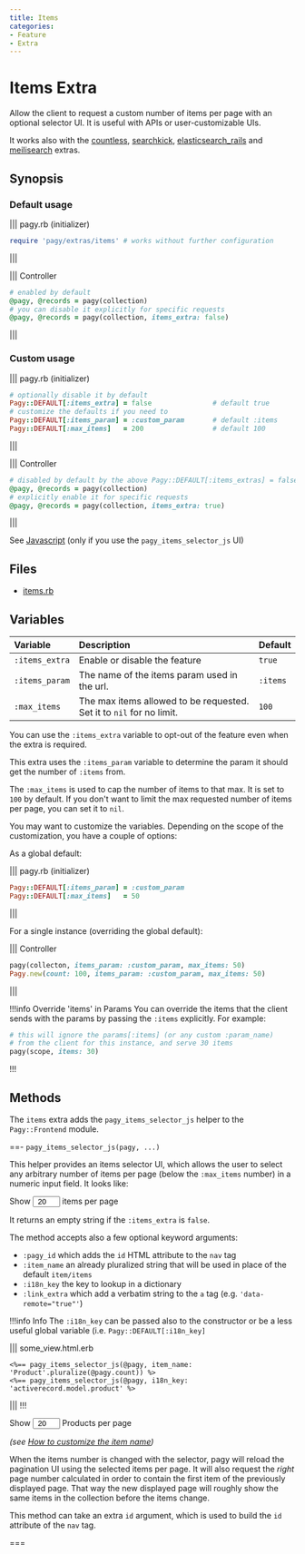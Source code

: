 ```yaml
---
title: Items
categories:
- Feature
- Extra
---
```


# Items Extra

Allow the client to request a custom number of items per page with an optional selector UI. It is useful with APIs or user-customizable UIs.

It works also with the [countless](countless.md), [searchkick](searchkick.md), [elasticsearch_rails](elasticsearch_rails.md) and [meilisearch](/docs/extras/meilisearch.md) extras.

## Synopsis

### Default usage

||| pagy.rb (initializer)
```ruby
require 'pagy/extras/items' # works without further configuration
```
|||

||| Controller
```ruby
# enabled by default
@pagy, @records = pagy(collection)
# you can disable it explicitly for specific requests
@pagy, @records = pagy(collection, items_extra: false)
```
|||

### Custom usage

||| pagy.rb (initializer)
```ruby
# optionally disable it by default
Pagy::DEFAULT[:items_extra] = false               # default true
# customize the defaults if you need to
Pagy::DEFAULT[:items_param] = :custom_param       # default :items
Pagy::DEFAULT[:max_items]   = 200                 # default 100
```
|||

||| Controller
```ruby
# disabled by default by the above Pagy::DEFAULT[:items_extras] = false
@pagy, @records = pagy(collection)
# explicitly enable it for specific requests
@pagy, @records = pagy(collection, items_extra: true)
```
|||

See [Javascript](/docs/api/javascript.md) (only if you use the `pagy_items_selector_js` UI)

## Files

- [items.rb](https://github.com/ddnexus/pagy/blob/master/lib/pagy/extras/items.rb)

## Variables

| Variable       | Description                                                          | Default  |
| :------------- |:---------------------------------------------------------------------| :------- |
| `:items_extra` | Enable or disable the feature                                        | `true`   |
| `:items_param` | The name of the items param used in the url.                         | `:items` |
| `:max_items`   | The max items allowed to be requested. Set it to `nil` for no limit. | `100`    |

You can use the `:items_extra` variable to opt-out of the feature even when the extra is required.

This extra uses the `:items_param` variable to determine the param it should get the number of `:items` from.

The `:max_items` is used to cap the number of items to that max. It is set to `100` by default. If you don't want to limit the max requested number of items per page, you can set it to `nil`.

You may want to customize the variables. Depending on the scope of the customization, you have a couple of options:

As a global default:

||| pagy.rb (initializer)

```ruby
Pagy::DEFAULT[:items_param] = :custom_param
Pagy::DEFAULT[:max_items]   = 50
```
|||

For a single instance (overriding the global default):

||| Controller

```ruby
pagy(collecton, items_param: :custom_param, max_items: 50)
Pagy.new(count: 100, items_param: :custom_param, max_items: 50)
```
|||


!!!info Override 'items' in Params
You can override the items that the client sends with the params by passing the `:items` explicitly. For example:

```ruby
# this will ignore the params[:items] (or any custom :param_name)
# from the client for this instance, and serve 30 items
pagy(scope, items: 30)
```
!!!

## Methods

The `items` extra adds the `pagy_items_selector_js` helper to the `Pagy::Frontend` module.

==- `pagy_items_selector_js(pagy, ...)`

This helper provides an items selector UI, which allows the user to select any arbitrary number of items per page (below the `:max_items` number) in a numeric input field. It looks like:

<span>Show <input type="number" min="1" max="100" value="20" style="padding: 0; text-align: center; width: 3rem;"> items per page</span>

It returns an empty string if the `:items_extra` is `false`.

The method accepts also a few optional keyword arguments:

- `:pagy_id` which adds the `id` HTML attribute to the `nav` tag
- `:item_name` an already pluralized string that will be used in place of the default `item/items`
- `:i18n_key` the key to lookup in a dictionary
- `:link_extra` which add a verbatim string to the `a` tag (e.g. `'data-remote="true"'`)


!!!info Info
The `:i18n_key` can be passed also to the constructor or be a less useful global variable (i.e. `Pagy::DEFAULT[:i18n_key]`

||| some_view.html.erb

```erb
<%== pagy_items_selector_js(@pagy, item_name: 'Product'.pluralize(@pagy.count)) %>
<%== pagy_items_selector_js(@pagy, i18n_key: 'activerecord.model.product' %>
```
|||
!!!


<span>Show <input type="number" min="1" max="100" value="20" style="padding: 0; text-align: center; width: 3rem;"> Products per page</span>

_(see [How to customize the item name](/docs/how-to.md#customize-the-item-name))_

When the items number is changed with the selector, pagy will reload the pagination UI using the selected items per page. It will also request the _right_ page number calculated in order to contain the first item of the previously displayed page. That way the new displayed page will roughly show the same items in the collection before the items change.

This method can take an extra `id` argument, which is used to build the `id` attribute of the `nav` tag.

===
